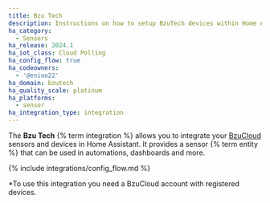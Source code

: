 ```yaml
---
title: Bzu Tech
description: Instructions on how to setup BzuTech devices within Home Assistant.
ha_category:
  - Sensors
ha_release: 2024.1
ha_iot_class: Cloud Polling
ha_config_flow: true
ha_codeowners:
  - '@enioo22'
ha_domain: bzutech
ha_quality_scale: platinum
ha_platforms:
  - sensor
ha_integration_type: integration
---
```


The **Bzu Tech** {% term integration %} allows you to integrate your [BzuCloud](https://cloud.bzutech.com.br) sensors and devices in Home Assistant. It provides a sensor {% term entity %} that can be used in automations, dashboards and more.

{% include integrations/config_flow.md %}

*To use this integration you need a BzuCloud account with registered devices.
